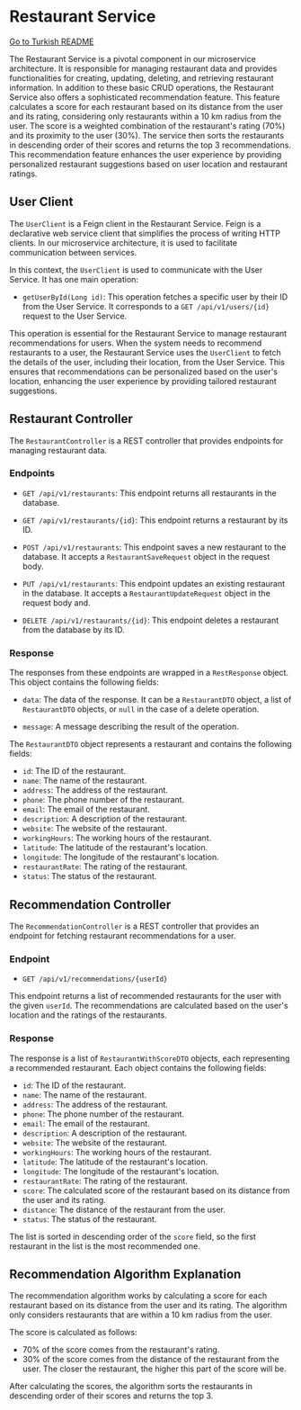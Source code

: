 # Restaurant Service

[Go to Turkish README](README_TR.md)

The Restaurant Service is a pivotal component in our microservice architecture. It is responsible for managing restaurant data and provides functionalities for creating, updating, deleting, and retrieving restaurant information. In addition to these basic CRUD operations, the Restaurant Service also offers a sophisticated recommendation feature. This feature calculates a score for each restaurant based on its distance from the user and its rating, considering only restaurants within a 10 km radius from the user. The score is a weighted combination of the restaurant's rating (70%) and its proximity to the user (30%). The service then sorts the restaurants in descending order of their scores and returns the top 3 recommendations. This recommendation feature enhances the user experience by providing personalized restaurant suggestions based on user location and restaurant ratings.

## User Client

The `UserClient` is a Feign client in the Restaurant Service. Feign is a declarative web service client that simplifies the process of writing HTTP clients. In our microservice architecture, it is used to facilitate communication between services.

In this context, the `UserClient` is used to communicate with the User Service. It has one main operation:

- `getUserById(Long id)`: This operation fetches a specific user by their ID from the User Service. It corresponds to a `GET /api/v1/users/{id}` request to the User Service.

This operation is essential for the Restaurant Service to manage restaurant recommendations for users. When the system needs to recommend restaurants to a user, the Restaurant Service uses the `UserClient` to fetch the details of the user, including their location, from the User Service. This ensures that recommendations can be personalized based on the user's location, enhancing the user experience by providing tailored restaurant suggestions.

## Restaurant Controller

The `RestaurantController` is a REST controller that provides endpoints for managing restaurant data.

### Endpoints

- `GET /api/v1/restaurants`: This endpoint returns all restaurants in the database.

- `GET /api/v1/restaurants/{id}`: This endpoint returns a restaurant by its ID. 

- `POST /api/v1/restaurants`: This endpoint saves a new restaurant to the database. It accepts a `RestaurantSaveRequest` object in the request body.

- `PUT /api/v1/restaurants`: This endpoint updates an existing restaurant in the database. It accepts a `RestaurantUpdateRequest` object in the request body and.

- `DELETE /api/v1/restaurants/{id}`: This endpoint deletes a restaurant from the database by its ID.

### Response

The responses from these endpoints are wrapped in a `RestResponse` object. This object contains the following fields:

- `data`: The data of the response. It can be a `RestaurantDTO` object, a list of `RestaurantDTO` objects, or `null` in the case of a delete operation.

- `message`: A message describing the result of the operation.

The `RestaurantDTO` object represents a restaurant and contains the following fields:

- `id`: The ID of the restaurant.
- `name`: The name of the restaurant.
- `address`: The address of the restaurant.
- `phone`: The phone number of the restaurant.
- `email`: The email of the restaurant.
- `description`: A description of the restaurant.
- `website`: The website of the restaurant.
- `workingHours`: The working hours of the restaurant.
- `latitude`: The latitude of the restaurant's location.
- `longitude`: The longitude of the restaurant's location.
- `restaurantRate`: The rating of the restaurant.
- `status`: The status of the restaurant.

## Recommendation Controller

The `RecommendationController` is a REST controller that provides an endpoint for fetching restaurant recommendations for a user.

### Endpoint

- `GET /api/v1/recommendations/{userId}`

This endpoint returns a list of recommended restaurants for the user with the given `userId`. The recommendations are calculated based on the user's location and the ratings of the restaurants.

### Response

The response is a list of `RestaurantWithScoreDTO` objects, each representing a recommended restaurant. Each object contains the following fields:

- `id`: The ID of the restaurant.
- `name`: The name of the restaurant.
- `address`: The address of the restaurant.
- `phone`: The phone number of the restaurant.
- `email`: The email of the restaurant.
- `description`: A description of the restaurant.
- `website`: The website of the restaurant.
- `workingHours`: The working hours of the restaurant.
- `latitude`: The latitude of the restaurant's location.
- `longitude`: The longitude of the restaurant's location.
- `restaurantRate`: The rating of the restaurant.
- `score`: The calculated score of the restaurant based on its distance from the user and its rating.
- `distance`: The distance of the restaurant from the user.
- `status`: The status of the restaurant.

The list is sorted in descending order of the `score` field, so the first restaurant in the list is the most recommended one.

## Recommendation Algorithm Explanation

The recommendation algorithm works by calculating a score for each restaurant based on its distance from the user and its rating. The algorithm only considers restaurants that are within a 10 km radius from the user.

The score is calculated as follows:
- 70% of the score comes from the restaurant's rating.
- 30% of the score comes from the distance of the restaurant from the user. The closer the restaurant, the higher this part of the score will be.

After calculating the scores, the algorithm sorts the restaurants in descending order of their scores and returns the top 3.
